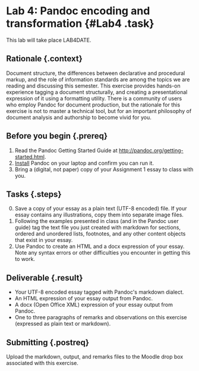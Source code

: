 # Lab 4: Pandoc encoding and transformation {#Lab4 .task}

This lab will take place LAB4DATE.

## Rationale {.context}

Document structure, the differences between declarative and procedural markup,
and the role of information standards are among the topics we are reading and 
discussing this semester. This exercise provides hands-on experience tagging a 
document structurally, and creating a presentational expression of it using
a formatting utility. There is a community of users who employ Pandoc
for document production, but the rationale for this exercise is not to master
a technical tool, but for an important philosophy of document analysis and 
authorship to become vivid for you.  
 
## Before you begin {.prereq}
1. Read the Pandoc Getting Started Guide at
   <http://pandoc.org/getting-started.html>.
2. [Install](http://pandoc.org/installing.html)
   Pandoc on your laptop and confirm you can run it.
3. Bring a (digital, not paper) copy of your Assignment 1 essay to
   class with you.

## Tasks {.steps}

0. Save a copy of your essay as a plain text (UTF-8 encoded) file. If
   your essay contains any illustrations, copy them into separate image
   files.
1. Following the examples presented in class (and in the Pandoc user guide)
   tag the text file you just created with markdown for sections, ordered
   and unordered lists, footnotes, and any other content objects that
   exist in your essay.
2. Use Pandoc to create an HTML and a docx expression of your
   essay. Note any syntax errors or other difficulties you encounter
   in getting this to work.

## Deliverable {.result}
- Your UTF-8 encoded essay tagged with Pandoc's markdown dialect.
- An HTML expression of your essay output from Pandoc.
- A docx (Open Office XML) expression of your essay output from
  Pandoc.
- One to three paragraphs of remarks and observations on this exercise
  (expressed as plain text or markdown).

## Submitting {.postreq}
Upload the markdown, output, and remarks files to the Moodle drop box
associated with this exercise.